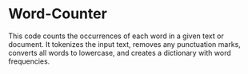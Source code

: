 # Word-Counter
This code counts the occurrences of each word in a given text or document. It tokenizes the input text, removes any punctuation marks, converts all words to lowercase, and creates a dictionary with word frequencies.
